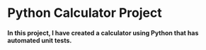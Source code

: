 # Python Calculator Project

#### In this project, I have created a calculator using Python that has automated unit tests.
